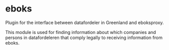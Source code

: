 eboks
============

Plugin for the interface between datafordeler in Greenland and eboksproxy.

This module is used for finding information about which companies and persons in datafordeleren that comply legally to
receiving information from eboks.


